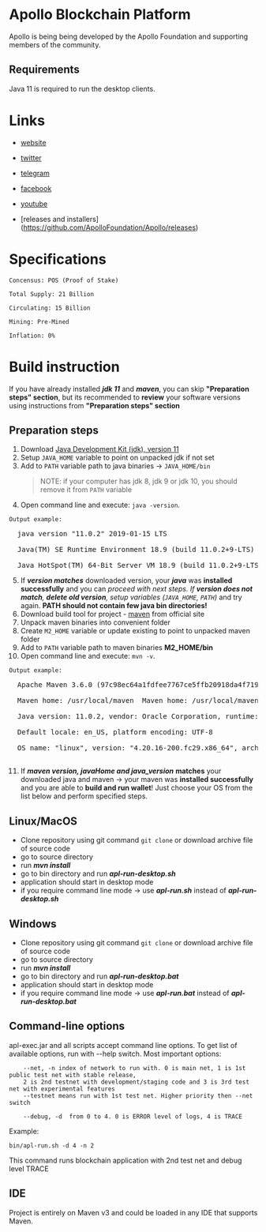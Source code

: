 # Apollo Blockchain Platform 

Apollo is being being developed by the Apollo Foundation and supporting members of the community.


## Requirements
Java 11 is required to run the desktop clients.

# Links #
- [website](https://Apollocurrency.com)
- [twitter](https://Twitter.com/Apollocurrency)
- [telegram](https://T.me/apollocommunity)
- [facebook](https://www.facebook.com/Apolloprivacycoin)
- [youtube](https://www.youtube.com/channel/UCZbB3PAUlkSKuBYEMG-l_CQ)

- [releases and installers] (https://github.com/ApolloFoundation/Apollo/releases)

# Specifications #


    Concensus: POS (Proof of Stake)
    
    Total Supply: 21 Billion
    
    Circulating: 15 Billion
    
    Mining: Pre-Mined
    
    Inflation: 0%

# Build instruction #

If you have already installed ___jdk 11___ and ___maven___, you can skip __"Preparation steps" section__, but its recommended to __review__ 
your software versions using instructions from __"Preparation steps" section__

## Preparation steps ##
   1. Download [Java Development Kit (jdk), version 11](https://www.oracle.com/technetwork/java/javase/downloads/jdk11-downloads-5066655.html)
   2. Setup `JAVA_HOME` variable to point on unpacked jdk if not set
   3. Add to `PATH` variable path to java binaries -> `JAVA_HOME/bin`
      > NOTE: if your computer has jdk 8, jdk 9 or jdk 10, you should remove it from `PATH` variable
   4. Open command line and execute: `java -version`. 
        
    Output example: 
<pre>
  java version "11.0.2" 2019-01-15 LTS<br>
  Java(TM) SE Runtime Environment 18.9 (build 11.0.2+9-LTS)<br>
  Java HotSpot(TM) 64-Bit Server VM 18.9 (build 11.0.2+9-LTS, mixed mode)
</pre>

   5. If ___version matches___ downloaded version, your ___java___ was __installed successfully__ and you can __proceed with next steps_. If __version
   does not
   match__,
   ___delete old version___, _setup
    variables_ (`JAVA_HOME`, `PATH`)_ and try again. __PATH should not contain few java bin directories!__
   6. Download build tool for project - [maven](http://maven.apache.org/download.cgi) from official site
   7. Unpack maven binaries into convenient folder
   8. Create `M2_HOME` variable or update existing to point to unpacked maven folder
   9. Add to `PATH` variable path to maven binaries __M2_HOME/bin__
   10. Open command line and execute: `mvn -v`. 
   
    Output example:
<pre>
  Apache Maven 3.6.0 (97c98ec64a1fdfee7767ce5ffb20918da4f719f3; 2018-10-24T21:41:47+03:00)<br>
  Maven home: /usr/local/maven  Maven home: /usr/local/maven<br>
  Java version: 11.0.2, vendor: Oracle Corporation, runtime: /usr/java/jdk-11.0.2<br>
  Default locale: en_US, platform encoding: UTF-8<br>
  OS name: "linux", version: "4.20.16-200.fc29.x86_64", arch: "amd64", family: "unix"<br>
</pre>
   11. If ___maven version, javaHome and java_version___ __matches__ your downloaded java and maven -> your maven was __installed successfully__ and
   you are able to __build and run wallet__! Just choose your OS from the list below and perform specified steps.

## Linux/MacOS
   * Clone repository using git command `git clone` or download archive file of source code
   * go to source directory
   * run ___mvn install___ 
   * go to bin directory and run ___apl-run-desktop.sh___ 
   * application should start in desktop mode
   * if you require command line mode -> use ___apl-run.sh___ instead of ___apl-run-desktop.sh___

## Windows
   * Clone repository using git command `git clone` or download archive file of source code
   * go to source directory
   * run ___mvn install___ 
   * go to bin directory and run ___apl-run-desktop.bat___
   * application should start in desktop mode
   * if you require command line mode -> use ___apl-run.bat___ instead of ___apl-run-desktop.bat___

## Command-line options

apl-exec.jar and all scripts accept command line options. To get list of available options, run with --help switch.
Most important options:

        --net, -n index of network to run with. 0 is main net, 1 is 1st public test net with stable release,
        2 is 2nd testnet with development/staging code and 3 is 3rd test net with experimental features
        --testnet means run with 1st test net. Higher priority then --net switch

        --debug, -d  from 0 to 4. 0 is ERROR level of logs, 4 is TRACE

Example:

    bin/apl-run.sh -d 4 -n 2

This command runs blockchain application with 2nd test net and debug level TRACE

## IDE

Project is entirely on Maven v3 and could be loaded in any IDE that supports Maven.
